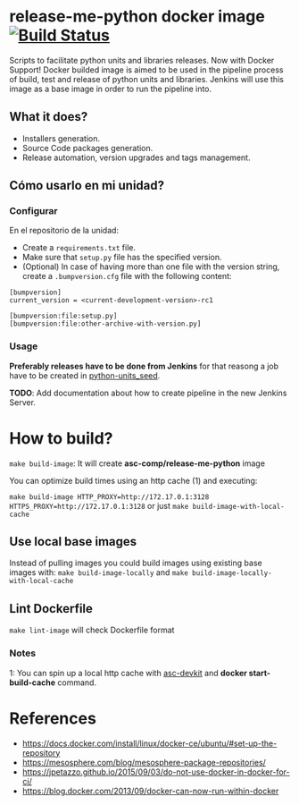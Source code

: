 # release-me-python docker image [![Build Status](http://jenkins.ascentio.com.ar/jenkins/job/asc-comp/job/release-me-python_image/badge/icon)](http://jenkins.ascentio.com.ar/jenkins/job/asc-comp/job/release-me-python_image/)

Scripts to facilitate python units and libraries releases. Now with Docker Support! Docker builded image is aimed to be used in the pipeline process of build, test and release of python units and libraries. Jenkins will use this image as a base image in order to run the pipeline into.

## What it does?
* Installers generation.
* Source Code packages generation.
* Release automation, version upgrades and tags management.

## Cómo usarlo en mi unidad?

### Configurar
En el repositorio de la unidad:
* Create a `requirements.txt` file.
* Make sure that `setup.py` file has the specified version.
* (Optional) In case of having more than one file with the version string, create a `.bumpversion.cfg` file with the following content:

```
[bumpversion]
current_version = <current-development-version>-rc1

[bumpversion:file:setup.py]
[bumpversion:file:other-archive-with-version.py]
```

### Usage

**Preferably releases have to be done from Jenkins** for that reasong a job have to be created in [python-units_seed](http://jenkins.ascentio.com.ar/jenkins/job/JobsSeeds/job/python-units_seed/).

**TODO**: Add documentation about how to create pipeline in the new Jenkins Server.

# How to build?

`make build-image`: It will create **asc-comp/release-me-python** image

You can optimize build times using an http cache (1) and executing:

`make build-image HTTP_PROXY=http://172.17.0.1:3128 HTTPS_PROXY=http://172.17.0.1:3128`
or just
`make build-image-with-local-cache`

## Use local base images

Instead of pulling images you could build images using existing base images with:
`make build-image-locally` and `make build-image-locally-with-local-cache`

## Lint Dockerfile

`make lint-image` will check Dockerfile format


### Notes

1: You can spin up a local http cache with [asc-devkit](https://gitlab.ascentio.com.ar/DEV/asc-devkit) and **docker start-build-cache** command.

# References

* https://docs.docker.com/install/linux/docker-ce/ubuntu/#set-up-the-repository
* https://mesosphere.com/blog/mesosphere-package-repositories/
* https://jpetazzo.github.io/2015/09/03/do-not-use-docker-in-docker-for-ci/
* https://blog.docker.com/2013/09/docker-can-now-run-within-docker

